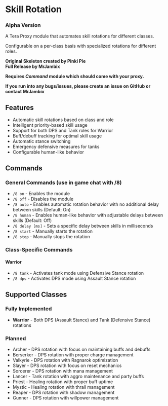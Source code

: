 # Skill Rotation

### Alpha Version

A Tera Proxy module that automates skill rotations for different classes.

Configurable on a per-class basis with specialized rotations for different roles.

**Original Skeleton created by Pinki Pie**  
**Full Release by MrJambix**

**Requires *Command* module which should come with your proxy.**

**If you run into any bugs/issues, please create an issue on GitHub or contact MrJambix**

## Features

- Automatic skill rotations based on class and role
- Intelligent priority-based skill usage
- Support for both DPS and Tank roles for Warrior
- Buff/debuff tracking for optimal skill usage
- Automatic stance switching
- Emergency defensive measures for tanks
- Configurable human-like behavior

## Commands

### General Commands (use in game chat with /8)

- `/8 on` - Enables the module
- `/8 off` - Disables the module
- `/8 auto` - Enables automatic rotation behavior with no additional delay between skills (Default: On)
- `/8 human` - Enables human-like behavior with adjustable delays between skills (Default: Off)
- `/8 delay [ms]` - Sets a specific delay between skills in milliseconds
- `/8 start` - Manually starts the rotation
- `/8 stop` - Manually stops the rotation

### Class-Specific Commands

#### Warrior

- `/8 tank` - Activates tank mode using Defensive Stance rotation
- `/8 dps` - Activates DPS mode using Assault Stance rotation

## Supported Classes

### Fully Implemented
- **Warrior** - Both DPS (Assault Stance) and Tank (Defensive Stance) rotations

### Planned
- Archer - DPS rotation with focus on maintaining buffs and debuffs
- Berserker - DPS rotation with proper charge management
- Valkyrie - DPS rotation with Ragnarok optimization
- Slayer - DPS rotation with focus on reset mechanics
- Sorcerer - DPS rotation with mana management
- Lancer - Tank rotation with aggro maintenance and party buffs
- Priest - Healing rotation with proper buff uptime
- Mystic - Healing rotation with thrall management
- Reaper - DPS rotation with shadow management
- Gunner - DPS rotation with willpower management
